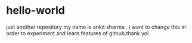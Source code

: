# hello-world
just another repository
my name is ankit sharma . i want to change this in order to experiment and learn features of github.thank yoi
